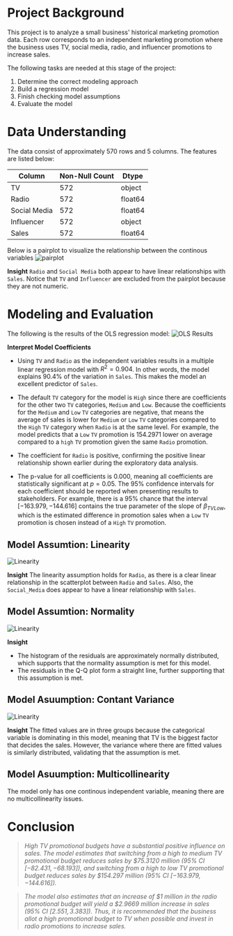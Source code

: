 # Project Background 

This project is to analyze a small business' historical marketing promotion data. Each row corresponds to an independent marketing promotion where the business uses TV, social media, radio, and influencer promotions to increase sales.

The following tasks are needed at this stage of the project:

1. Determine the correct modeling approach
2. Build a regression model
3. Finish checking model assumptions
4. Evaluate the model


# Data Understanding
The data consist of approximately 570 rows and 5 columns. The features are listed below: 

| Column       | Non-Null Count | Dtype    |
| ------------ | -------------- | -------- |
| TV           | 572            | object   |
| Radio        | 572            | float64  |
| Social Media | 572            | float64  |
| Influencer   | 572            | object   |
| Sales        | 572            | float64  |


Below is a pairplot to visualize the relationship between the continous variables
![pairplot](/images/1.png)

**Insight** 
`Radio` and `Social Media` both appear to have linear relationships with `Sales`. Notice that `TV` and `Influencer` are excluded from the pairplot because they are not numeric. 

# Modeling and Evaluation 
The following is the results of the OLS regression model:
![OLS Results](/images/2.png)

**Interpret Model Coefficients** 
- Using `TV` and `Radio` as the independent variables results in a multiple linear regression model with $R^{2} = 0.904$. In other words, the model explains $90.4\%$ of the variation in `Sales`. This makes the model an excellent predictor of `Sales`. 

- The default `TV` category for the model is `High` since there are coefficients for the other two `TV` categories, `Medium` and `Low`. Because the coefficients for the `Medium` and `Low` `TV` categories are negative, that means the average of sales is lower for `Medium` or `Low` `TV` categories compared to the `High` `TV` category when `Radio` is at the same level. For example, the model predicts that a `Low` `TV` promotion is 154.2971 lower on average compared to a `high` `TV` promotion given the same `Radio` promotion.

- The coefficient for `Radio` is positive, confirming the positive linear relationship shown earlier during the exploratory data analysis.

- The p-value for all coefficients is $0.000$, meaning all coefficients are statistically significant at $p=0.05$. The 95% confidence intervals for each coefficient should be reported when presenting results to stakeholders. For example, there is a $95\%$ chance that the interval $[-163.979,-144.616]$ contains the true parameter of the slope of $\beta_{TVLow}$, which is the estimated difference in promotion sales when a `Low` `TV` promotion is chosen instead of a `High` `TV` promotion.

## Model Assumtion: Linearity
![Linearity](/images/3.png)

**Insight**
The linearity assumption holds for `Radio`, as there is a clear linear relationship in the scatterplot between `Radio` and `Sales`. Also, the `Social_Media` does appear to have a linear relationship with `Sales`.

## Model Assumtion: Normality
![Linearity](/images/4.png)

**Insight** 
- The histogram of the residuals are approximately normally distributed, which supports that the normality assumption is met for this model. 
- The residuals in the Q-Q plot form a straight line, further supporting that this assumption is met.

## Model Asuumption: Contant Variance
![Linearity](/images/5.png)


**Insight**
The fitted values are in three groups because the categorical variable is dominating in this model, meaning that TV is the biggest factor that decides the sales. However, the variance where there are fitted values is similarly distributed, validating that the assumption is met.

## Model Asuumption: Multicollinearity
The model only has one continous independent variable, meaning there are no multicollinearity issues. 

# Conclusion

> _High TV promotional budgets have a substantial positive influence on sales. The model estimates that switching from a high to medium TV promotional budget reduces sales by $\$75.3120$ million (95% CI $[-82.431,-68.193])$, and switching from a high to low TV promotional budget reduces sales by $\$154.297$ million (95% CI $[-163.979,-144.616])$._ 

> _The model also estimates that an increase of $\$1$ million in the radio promotional budget will yield a $\$2.9669$ million increase in sales (95% CI $[2.551,3.383]$). Thus, it is recommended that the business allot a high promotional budget to TV when possible and invest in radio promotions to increase sales._ 